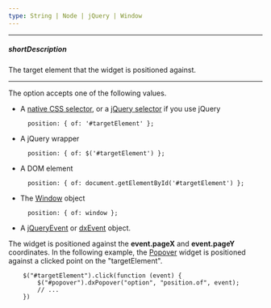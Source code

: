 ```yaml
---
type: String | Node | jQuery | Window
---
```

---
##### shortDescription
The target element that the widget is positioned against.

---
The option accepts one of the following values.

- A [native CSS selector](https://developer.mozilla.org/en-US/docs/Learn/CSS/Introduction_to_CSS/Selectors), or a [jQuery selector](https://api.jquery.com/category/selectors) if you use jQuery

        position: { of: '#targetElement' };

- A jQuery wrapper

        position: { of: $('#targetElement') };

- A DOM element

        position: { of: document.getElementById('#targetElement') };

- The [Window](https://developer.mozilla.org/en-US/docs/Web/API/Window) object

        position: { of: window };

- A [jQueryEvent](https://api.jquery.com/Types/#Event) or [dxEvent](/api-reference/50%20Common/Object%20Structures/dxEvent '/Documentation/ApiReference/Common/Object_Structures/dxEvent/') object.

 The widget is positioned against the **event.pageX** and **event.pageY** coordinates. In the following example, the [Popover](/api-reference/10%20UI%20Widgets/dxPopover '/Documentation/ApiReference/UI_Widgets/dxPopover/') widget is positioned against a clicked point on the "targetElement".

        $("#targetElement").click(function (event) {
            $("#popover").dxPopover("option", "position.of", event);
            // ...
        })